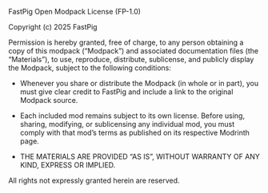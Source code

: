FastPig Open Modpack License (FP-1.0)

Copyright (c) 2025 FastPig

Permission is hereby granted, free of charge, to any person obtaining a copy of this modpack (“Modpack”) and associated documentation files (the “Materials”), to use, reproduce, distribute, sublicense, and publicly display the Modpack, subject to the following conditions:

- Whenever you share or distribute the Modpack (in whole or in part), you must give clear credit to FastPig and include a link to the original Modpack source.

- Each included mod remains subject to its own license. Before using, sharing, modifying, or sublicensing any individual mod, you must comply with that mod’s terms as published on its respective Modrinth page.

- THE MATERIALS ARE PROVIDED “AS IS”, WITHOUT WARRANTY OF ANY KIND, EXPRESS OR IMPLIED.


All rights not expressly granted herein are reserved.
